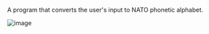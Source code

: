 A program that converts the user's input to NATO phonetic alphabet.

![image](https://github.com/NayrAdrian/NATO-Alphabet/assets/125546701/e765cbe0-c45a-4966-ac15-ad73749968b1)

